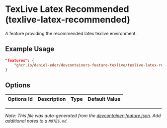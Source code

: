 
# TexLive Latex Recommended (texlive-latex-recommended)

A feature providing the recommended latex texlive environment.

## Example Usage

```json
"features": {
    "ghcr.io/daniel-eder/devcontainers-feature-texlive/texlive-latex-recommended:1": {}
}
```

## Options

| Options Id | Description | Type | Default Value |
|-----|-----|-----|-----|




---

_Note: This file was auto-generated from the [devcontainer-feature.json](https://github.com/daniel-eder/devcontainers-feature-texlive/blob/main/src/texlive-latex-recommended/devcontainer-feature.json).  Add additional notes to a `NOTES.md`._

